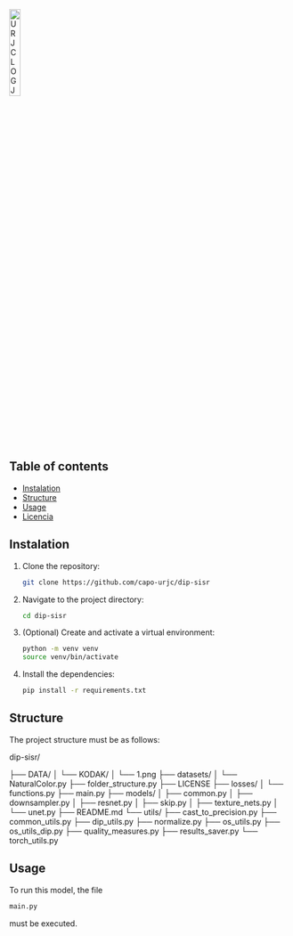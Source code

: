 <img src="https://github.com/user-attachments/assets/53b39e41-0230-4d47-a404-f2daa143b3cd" alt="URJCLOG JPG-removebg-preview" width="20%">


## Table of contents

- [Instalation](#instalation)
- [Structure](#Structure)
- [Usage](#usage)
- [Licencia](#licencia)

## Instalation

1. Clone the repository:

   ```bash
   git clone https://github.com/capo-urjc/dip-sisr

2. Navigate to the project directory:

   ```bash
   cd dip-sisr

3. (Optional) Create and activate a virtual environment:
   ```bash
   python -m venv venv
   source venv/bin/activate  
   
4. Install the dependencies:
   ```bash
   pip install -r requirements.txt


## Structure
The project structure must be as follows:

dip-sisr/

├── DATA/ 
│   └── KODAK/ 
│       └── 1.png 
├── datasets/ 
│   └── NaturalColor.py 
├── folder_structure.py 
├── LICENSE 
├── losses/ 
│   └── functions.py 
├── main.py 
├── models/ 
│   ├── common.py 
│   ├── downsampler.py 
│   ├── resnet.py 
│   ├── skip.py 
│   ├── texture_nets.py 
│   └── unet.py 
├── README.md 
└── utils/ 
    ├── cast_to_precision.py 
    ├── common_utils.py 
    ├── dip_utils.py 
    ├── normalize.py 
    ├── os_utils.py 
    ├── os_utils_dip.py 
    ├── quality_measures.py 
    ├── results_saver.py 
    └── torch_utils.py 


## Usage
To run this model, the file 
   ```bash
   main.py
   ```

must be executed.  



